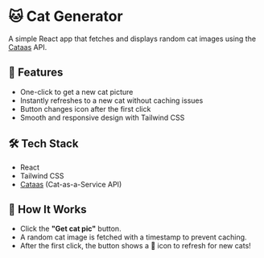 # 🐱 Cat Generator

A simple React app that fetches and displays random cat images using the [Cataas](https://cataas.com) API.

## 🚀 Features

- One-click to get a new cat picture
- Instantly refreshes to a new cat without caching issues
- Button changes icon after the first click
- Smooth and responsive design with Tailwind CSS

## 🛠️ Tech Stack

- React
- Tailwind CSS
- [Cataas](https://cataas.com) (Cat-as-a-Service API)

## 📸 How It Works

- Click the **"Get cat pic"** button.
- A random cat image is fetched with a timestamp to prevent caching.
- After the first click, the button shows a **🔄️** icon to refresh for new cats!